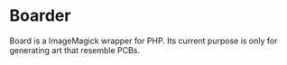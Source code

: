# Boarder

Board is a ImageMagick wrapper for PHP. Its current purpose is only for generating art that resemble PCBs.
